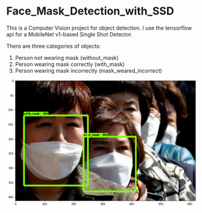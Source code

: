 # Face_Mask_Detection_with_SSD

This is a Computer Vision project for object detection. I use the tensorflow api for a MobileNet v1-based Single Shot Detector. 

There are three categories of objects:
1. Person not wearing mask (without_mask)
2. Person wearing mask correctly (with_mask)
3. Person wearing mask incorrectly (mask_weared_incorrect)

![alt text](https://github.com/AnanyaBal/Face_Mask_Detection_with_SSD/blob/master/maskssd.png)
